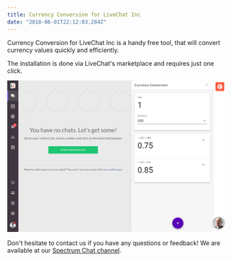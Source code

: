 ```yaml
---
title: Currency Conversion for LiveChat Inc
date: "2018-06-01T22:12:03.284Z"
---
```


Currency Conversion for LiveChat Inc is a handy free tool, that will convert currency values quickly and efficiently.

The installation is done via LiveChat's marketplace and requires just one click.

![Currency Conversion for LiveChat Inc](./screenshot.png)

Don't hesitate to contact us if you have any questions or feedback! We are available at our [Spectrum Chat channel][1].

[1]: https://spectrum.chat/marge-apps
